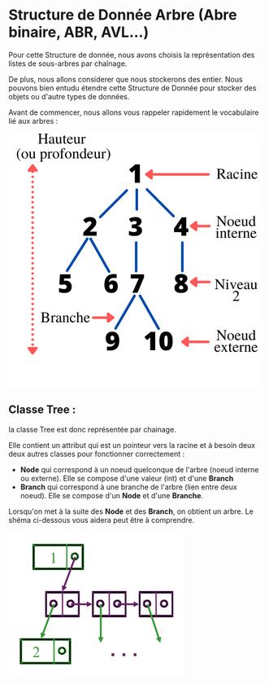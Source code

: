 # Structure de Donnée Arbre (Abre binaire, ABR, AVL...)

Pour cette Structure de donnée, nous avons choisis la représentation des listes de sous-arbres par chaînage. 

De plus, nous allons considerer que nous stockerons des entier. Nous pouvons bien entudu étendre cette Structure de Donnée pour stocker des objets ou d'autre types de données.

Avant de commencer, nous allons vous rappeler rapidement le vocabulaire lié aux arbres : 


![Source : Arbres binaires Irena Rusu](Terminologie_Arbre.png "Terminologie des Arbres")

## Classe Tree :

la classe Tree est donc représentée par chainage. 

Elle contient un attribut qui est un pointeur vers la racine et à besoin deux deux autres classes pour fonctionner correctement : 
* **Node** qui correspond  à un noeud quelconque de l'arbre (noeud interne ou externe). Elle se compose d'une valeur (int) et d'une **Branch** 
* **Branch** qui correspond à une branche de l'arbre (lien entre deux noeud). Elle se compose d'un **Node** et d'une **Branche**.

Lorsqu'on met à la suite des **Node** et des **Branch**, on obtient un arbre. Le shéma ci-dessous vous aidera peut être à comprendre.

![Source : Arbres binaires Irena Rusu](Schema_SD.png "Schéma représentant la SD Arbre")